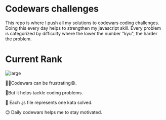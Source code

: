 # Codewars challenges 
This repo is where I push all my solutions to codewars coding challenges. Doing this every day helps to strengthen my javascript skill.  Every problem is categorized by difficulty where the lower the number "kyu", the harder the problem.
# Current Rank



![large](https://user-images.githubusercontent.com/97654031/222926079-301757dc-9f76-474d-8bdc-3602c2a22815.svg)


🤦‍♂️Codewars can be frustrating😩.

🥳But it helps tackle coding problems.

🎯 Each .js file represents one kata solved.

😉 Daily codewars helps me to stay motivated.

